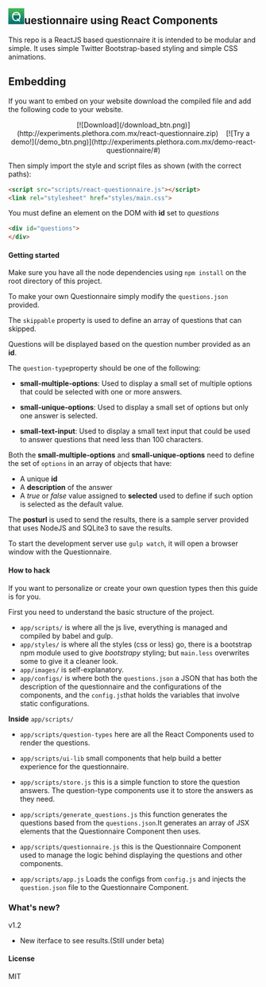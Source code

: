 
## ![logo](app/images/favicon-32x32.png)uestionnaire using React Components

This repo is a ReactJS based questionnaire it is intended to be modular and simple.
It uses simple Twitter Bootstrap-based styling and simple CSS animations.

## Embedding

If you want to embed on your website download the compiled file and add the following code to your website.
<center>
[![Download](/download_btn.png)](http://experiments.plethora.com.mx/react-questionnaire.zip)&nbsp;&nbsp;&nbsp;
[![Try a demo!](/demo_btn.png)](http://experiments.plethora.com.mx/demo-react-questionnaire/#)
</center>

Then simply import the style and script files as shown (with the correct paths):
```html
<script src="scripts/react-questionnaire.js"></script>
<link rel="stylesheet" href="styles/main.css">
```
You must define an element on the DOM with **id** set to *questions*

```html
<div id="questions">
</div>
```


#### Getting started

Make sure you have all the node dependencies using `npm install` on the root directory of this project.

To make your own Questionnaire simply modify the `questions.json` provided.

The `skippable` property is used to define an array of questions that can skipped.

Questions will be displayed based on the question number provided as an **id**.

The `question-type`property should be one of the following:

- **small-multiple-options**: Used to display a small set of multiple options that could be selected with one or more answers.

- **small-unique-options**: Used to display a small set of options but only one answer is selected.

- **small-text-input**: Used to display a small text input that could be used to answer questions that need less than 100 characters.

Both the **small-multiple-options** and **small-unique-options** need to define the set of `options` in an array of objects that have:

- A unique **id**
- A **description** of the answer
- A *true* or *false* value assigned to **selected** used to define if such option is selected as the default value.

The **posturl** is used to send the results, there is a sample server provided that uses NodeJS and SQLite3 to save the results.

To start the development server use `gulp watch`, it will open a browser window with the Questionnaire.

#### How to hack

If you want to personalize or create your own question types then this guide is for you.

First you need to understand the basic structure  of the project.

- `app/scripts/` is where all the js live, everything is managed and compiled by babel and gulp.
- `app/styles/` is where all the styles (css or less) go, there is a bootstrap npm module used to give *bootstrapy* styling; but `main.less` overwrites some to give it a cleaner look.
- `app/images/` is self-explanatory.
- `app/configs/` is where both the `questions.json` a JSON that has both the description of the questionnaire and the configurations of the components, and the `config.js`that holds the variables that involve static configurations.

**Inside** `app/scripts/`

- `app/scripts/question-types` here are all the React Components used to render the questions.

- `app/scripts/ui-lib` small components that help build a better experience for the questionnaire.

- `app/scripts/store.js` this is a simple function to store the question answers. The question-type components use it to store the answers as they need.

- `app/scripts/generate_questions.js` this function generates the questions based from the `questions.json`.It generates an array of JSX elements that the Questionnaire Component then uses.

- `app/scripts/questionnaire.js` this is the Questionnaire Component used to manage the logic behind displaying the questions and other components.

- `app/scripts/app.js` Loads the configs from `config.js` and injects the `question.json` file to the Questionnaire Component.

### What's new?
v1.2
- New iterface to see results.(Still under beta)


#### License

MIT
